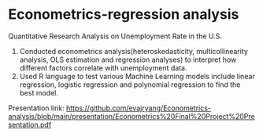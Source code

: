 # Econometrics-regression analysis

Quantitative Research Analysis on Unemployment Rate in the U.S. 

1. Conducted econometrics analysis(heteroskedasticity, multicollinearity analysis, OLS estimation and regression analyses) to interpret how different factors correlate with unemployment data.
2. Used R language to test various Machine Learning models include linear regression, logistic regression and polynomial regression to find the best model.

Presentation link: https://github.com/evajryang/Econometrics-analysis/blob/main/presentation/Econometrics%20Final%20Project%20Presentation.pdf
